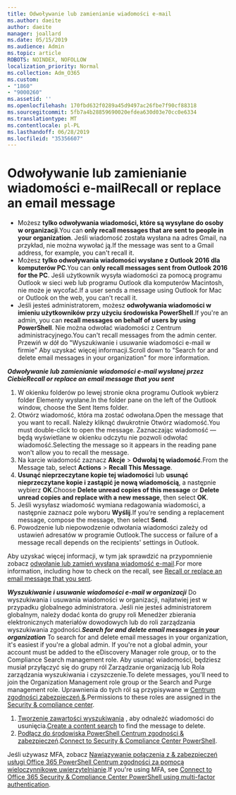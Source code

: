 ```yaml
---
title: Odwoływanie lub zamienianie wiadomości e-mail
ms.author: daeite
author: daeite
manager: joallard
ms.date: 05/15/2019
ms.audience: Admin
ms.topic: article
ROBOTS: NOINDEX, NOFOLLOW
localization_priority: Normal
ms.collection: Adm_O365
ms.custom:
- "1860"
- "9000260"
ms.assetid: ''
ms.openlocfilehash: 170fbd632f0289a45d9497ac26fbe7f90cf88318
ms.sourcegitcommit: 5fb7a4b28859690020efdea630d03e70cc0e6334
ms.translationtype: MT
ms.contentlocale: pl-PL
ms.lasthandoff: 06/28/2019
ms.locfileid: "35356607"
---
```

# <a name="recall-or-replace-an-email-message"></a><span data-ttu-id="b4954-102">Odwoływanie lub zamienianie wiadomości e-mail</span><span class="sxs-lookup"><span data-stu-id="b4954-102">Recall or replace an email message</span></span>

- <span data-ttu-id="b4954-103">Możesz **tylko odwoływania wiadomości, które są wysyłane do osoby w organizacji**.</span><span class="sxs-lookup"><span data-stu-id="b4954-103">You can **only recall messages that are sent to people in your organization**.</span></span> <span data-ttu-id="b4954-104">Jeśli wiadomość została wysłana na adres Gmail, na przykład, nie można wywołać ją.</span><span class="sxs-lookup"><span data-stu-id="b4954-104">If the message was sent to a Gmail address, for example, you can't recall it.</span></span>
- <span data-ttu-id="b4954-105">Możesz **tylko odwoływania wiadomości wysłane z Outlook 2016 dla komputerów PC**.</span><span class="sxs-lookup"><span data-stu-id="b4954-105">You can **only recall messages sent from Outlook 2016 for the PC**.</span></span> <span data-ttu-id="b4954-106">Jeśli użytkownik wysyła wiadomości za pomocą programu Outlook w sieci web lub programu Outlook dla komputerów Macintosh, nie może je wycofać.</span><span class="sxs-lookup"><span data-stu-id="b4954-106">If a user sends a message using Outlook for Mac or Outlook on the web, you can't recall it.</span></span>
- <span data-ttu-id="b4954-107">Jeśli jesteś administratorem, możesz **odwoływania wiadomości w imieniu użytkowników przy użyciu środowiska PowerShell**.</span><span class="sxs-lookup"><span data-stu-id="b4954-107">If you're an admin, you can **recall messages on behalf of users by using PowerShell**.</span></span> <span data-ttu-id="b4954-108">Nie można odwołać wiadomości z Centrum administracyjnego.</span><span class="sxs-lookup"><span data-stu-id="b4954-108">You can't recall messages from the admin center.</span></span> <span data-ttu-id="b4954-109">Przewiń w dół do "Wyszukiwanie i usuwanie wiadomości e-mail w firmie" Aby uzyskać więcej informacji.</span><span class="sxs-lookup"><span data-stu-id="b4954-109">Scroll down to "Search for and delete email messages in your organization" for more information.</span></span>

<span data-ttu-id="b4954-110">***Odwoływanie lub zamienianie wiadomości e-mail wysłanej przez Ciebie***</span><span class="sxs-lookup"><span data-stu-id="b4954-110">***Recall or replace an email message that you sent***</span></span>

1. <span data-ttu-id="b4954-111">W okienku folderów po lewej stronie okna programu Outlook wybierz folder Elementy wysłane.</span><span class="sxs-lookup"><span data-stu-id="b4954-111">In the folder pane on the left of the Outlook window, choose the Sent Items folder.</span></span>
2. <span data-ttu-id="b4954-112">Otwórz wiadomość, która ma zostać odwołana.</span><span class="sxs-lookup"><span data-stu-id="b4954-112">Open the message that you want to recall.</span></span> <span data-ttu-id="b4954-113">Należy kliknąć dwukrotnie Otwórz wiadomość.</span><span class="sxs-lookup"><span data-stu-id="b4954-113">You must double-click to open the message.</span></span> <span data-ttu-id="b4954-114">Zaznaczając wiadomość — będą wyświetlane w okienku odczytu nie pozwoli odwołać wiadomość.</span><span class="sxs-lookup"><span data-stu-id="b4954-114">Selecting the message so it appears in the reading pane won't allow you to recall the message.</span></span>
3. <span data-ttu-id="b4954-115">Na karcie wiadomość zaznacz **Akcje** > **Odwołaj tę wiadomość**.</span><span class="sxs-lookup"><span data-stu-id="b4954-115">From the Message tab, select **Actions** > **Recall This Message**.</span></span>
4. <span data-ttu-id="b4954-116">**Usunąć nieprzeczytane kopie tej wiadomości** lub **usunąć nieprzeczytane kopie i zastąpić je nową wiadomością**, a następnie wybierz **OK**.</span><span class="sxs-lookup"><span data-stu-id="b4954-116">Choose **Delete unread copies of this message** or **Delete unread copies and replace with a new message**, then select **OK**.</span></span>
5. <span data-ttu-id="b4954-117">Jeśli wysyłasz wiadomość wymiana redagowania wiadomości, a następnie zaznacz pole wyboru **Wyślij**.</span><span class="sxs-lookup"><span data-stu-id="b4954-117">If you’re sending a replacement message, compose the message, then select **Send**.</span></span>
6. <span data-ttu-id="b4954-118">Powodzenie lub niepowodzenie odwołania wiadomości zależy od ustawień adresatów w programie Outlook.</span><span class="sxs-lookup"><span data-stu-id="b4954-118">The success or failure of a message recall depends on the recipients' settings in Outlook.</span></span>

<span data-ttu-id="b4954-119">Aby uzyskać więcej informacji, w tym jak sprawdzić na przypomnienie zobacz [odwołanie lub zamień wysłaną wiadomość e-mail](https://support.office.com/article/35027f88-d655-4554-b4f8-6c0729a723a0).</span><span class="sxs-lookup"><span data-stu-id="b4954-119">For more information, including how to check on the recall, see [Recall or replace an email message that you sent](https://support.office.com/article/35027f88-d655-4554-b4f8-6c0729a723a0).</span></span>

<span data-ttu-id="b4954-120">***Wyszukiwanie i usuwanie wiadomości e-mail w organizacji*** Do wyszukiwania i usuwania wiadomości w organizacji, najłatwiej jest w przypadku globalnego administratora. Jeśli nie jesteś administratorem globalnym, należy dodać konta do grupy roli Menedżer zbierania elektronicznych materiałów dowodowych lub do roli zarządzania wyszukiwania zgodności.</span><span class="sxs-lookup"><span data-stu-id="b4954-120">***Search for and delete email messages in your organization*** To search for and delete email messages in your organization, it's easiest if you're a global admin. If you're not a global admin, your account must be added to the eDiscovery Manager role group, or to the Compliance Search management role.</span></span> <span data-ttu-id="b4954-121">Aby usunąć wiadomości, będziesz musiał przyłączyć się do grupy ról Zarządzanie organizacją lub Rola zarządzania wyszukiwania i czyszczenie.</span><span class="sxs-lookup"><span data-stu-id="b4954-121">To delete messages, you'll need to join the Organization Management role group or the Search and Purge management role.</span></span> <span data-ttu-id="b4954-122">Uprawnienia do tych ról są przypisywane w [Centrum zgodności zabezpieczeń &](https://protection.office.com/).</span><span class="sxs-lookup"><span data-stu-id="b4954-122">Permissions to these roles are assigned in the [Security & compliance center](https://protection.office.com/).</span></span>

1. <span data-ttu-id="b4954-123">[Tworzenie zawartości wyszukiwania](https://docs.microsoft.com/office365/securitycompliance/content-search) , aby odnaleźć wiadomości do usunięcia.</span><span class="sxs-lookup"><span data-stu-id="b4954-123">[Create a content search](https://docs.microsoft.com/office365/securitycompliance/content-search) to find the message to delete.</span></span>
2. <span data-ttu-id="b4954-124">[Podłącz do środowiska PowerShell Centrum zgodności & zabezpieczeń](https://docs.microsoft.com/powershell/exchange/office-365-scc/connect-to-scc-powershell/connect-to-scc-powershell?view=exchange-ps).</span><span class="sxs-lookup"><span data-stu-id="b4954-124">[Connect to Security & Compliance Center PowerShell](https://docs.microsoft.com/powershell/exchange/office-365-scc/connect-to-scc-powershell/connect-to-scc-powershell?view=exchange-ps).</span></span> 

<span data-ttu-id="b4954-125">Jeśli używasz MFA, zobacz [Nawiązywanie połączenia z & zabezpieczeń usługi Office 365 PowerShell Centrum zgodności za pomocą wieloczynnikowe uwierzytelnianie](https://docs.microsoft.com/powershell/exchange/office-365-scc/connect-to-scc-powershell/mfa-connect-to-scc-powershell?view=exchange-ps).</span><span class="sxs-lookup"><span data-stu-id="b4954-125">If you're using MFA, see [Connect to Office 365 Security & Compliance Center PowerShell using multi-factor authentication](https://docs.microsoft.com/powershell/exchange/office-365-scc/connect-to-scc-powershell/mfa-connect-to-scc-powershell?view=exchange-ps).</span></span> 
